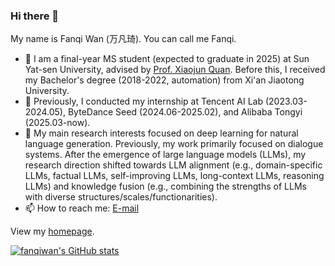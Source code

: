 ### Hi there 👋

My name is Fanqi Wan (万凡琦). You can call me Fanqi.

- 🌱 I am a final-year MS student (expected to graduate in 2025) at Sun Yat-sen University, advised by [Prof. Xiaojun Quan](https://sites.google.com/site/xiaojunquan/). Before this, I received my Bachelor's degree (2018-2022, automation) from Xi'an Jiaotong University.
- 👯 Previously, I conducted my internship at Tencent AI Lab (2023.03-2024.05), ByteDance Seed (2024.06-2025.02), and Alibaba Tongyi (2025.03-now).
- 🤔 My main research interests focused on deep learning for natural language generation. Previously, my work primarily focused on dialogue systems. After the emergence of large language models (LLMs), my research direction shifted towards LLM alignment (e.g., domain-specific LLMs, factual LLMs, self-improving LLMs, long-context LLMs, reasoning LLMs) and knowledge fusion (e.g., combining the strengths of LLMs with diverse structures/scales/functionarities).
- 📫 How to reach me: [E-mail](mailto:fanqiwan2018@gmail.com)

View my [homepage](https://fanqiwan.github.io/).

[![fanqiwan's GitHub stats](https://github-readme-stats.vercel.app/api?username=fanqiwan)](https://github.com/anuraghazra/github-readme-stats)

